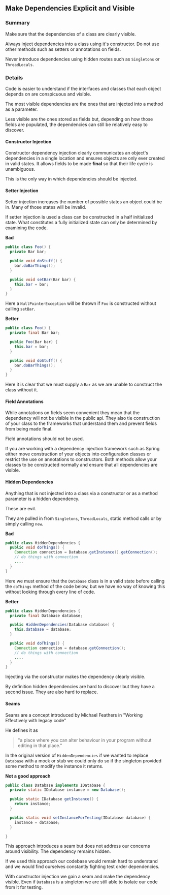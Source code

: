 ## Make Dependencies Explicit and Visible

### Summary

Make sure that the dependencies of a class are clearly visible.

Always inject dependencies into a class using it's constructor. Do not use other methods such as setters or annotations on fields.

Never introduce dependencies using hidden routes such as `Singletons` or `ThreadLocals`.

### Details

Code is easier to understand if the interfaces and classes that each object depends on are conspicuous and visible.

The most visible dependencies are the ones that are injected into a method as a parameter.

Less visible are the ones stored as fields but, depending on how those fields are populated, the dependencies can still be relatively easy to discover.

#### Constructor Injection

Constructor dependency injection clearly communicates an object's dependencies in a single location and ensures objects are only ever created in valid states. It allows fields to be made **final** so that their life cycle is unambiguous.

This is the only way in which dependencies should be injected.

#### Setter Injection

Setter injection increases the number of possible states an object could be in. Many of those states will be invalid.

If setter injection is used a class can be constructed in a half initialized state. What constitutes a fully initialized state can only be determined by examining the code.

**Bad**
```java
public class Foo() {
  private Bar bar;

  public void doStuff() {
    bar.doBarThings();
  }

  public void setBar(Bar bar) {
    this.bar = bar;
  }
}
```

Here a `NullPointerException` will be thrown if `Foo` is constructed without calling `setBar`.

**Better**
```java
public class Foo() {
  private final Bar bar;

  public Foo(Bar bar) {
    this.bar = bar;
  }

  public void doStuff() {
    bar.doBarThings();
  }
}
```

Here it is clear that we must supply a `Bar` as we are unable to construct the class without it.

#### Field Annotations

While annotations on fields seem convenient they mean that the dependency will not be visible in the public api. They also tie construction of your class to the frameworks that understand them and prevent fields from being made final. 

Field annotations should not be used.

If you are working with a dependency injection framework such as Spring either move construction of your objects into configuration classes or restrict the use on annotations to constructors. Both methods allow your classes to be constructed normally and ensure that all dependencies are visible.

#### Hidden Dependencies 

Anything that is not injected into a class via a constructor or as a method parameter is a hidden dependency.

These are evil.

They are pulled in from `Singletons`, `ThreadLocals`, static method calls or by simply calling `new`. 

**Bad**
```java
public class HiddenDependencies {
  public void doThings() {
    Connection connection = Database.getInstance().getConnection();
    // do things with connection
    ....
  }
}
```

Here we must ensure that the `Database` class is in a valid state before calling the `doThings` method of the code below, but we have no way of knowing this without looking through every line of code.

**Better**
```java
public class HiddenDependencies {
  private final Database database;

  public HiddenDependencies(Database database) {
    this.database = database;
  }

  public void doThings() {
    Connection connection = database.getConnection();
    // do things with connection
    ....
  }
}
```

Injecting via the constructor makes the dependency clearly visible.

By definition hidden dependencies are hard to discover but they have a second issue. They are also hard to replace.

#### Seams

Seams are a concept introduced by Michael Feathers in "Working Effectively with legacy code"

He defines it as

> "a place where you can alter behaviour in your program without editing in that place."

In the original version of `HiddenDependencies`  if we wanted to replace `Database` with a mock or stub we could only do so if the singleton provided some method to modify the instance it returns. 

**Not a good approach**
````java
public class Database implements IDatabase {
  private static IDatabase instance = new Database();

  public static IDatabase getInstance() {
    return instance;
  }

  public static void setInstanceForTesting(IDatabase database) {
    instance = database;
  }

}
````

This approach introduces a seam but does not address our concerns around visibility. The dependency remains hidden.

If we used this approach our codebase would remain hard to understand and we would find ourselves constantly fighting test order dependencies.

With constructor injection we gain a seam and make the dependency visible. Even if `Database` is a singleton we are still able to isolate our code from it for testing.

